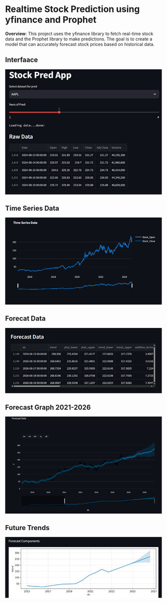 # Realtime Stock Prediction using yfinance and Prophet
**Overview**: This project uses the yfinance library to fetch real-time stock data and the Prophet library  to make predictions. The goal is to create a model that can accurately forecast stock prices based on historical  data.

## Interfaace
<img src="https://github.com/iamrajharshit/Stock-Pred-WebApp/blob/main/img/Screenshot%20(588).png">

## Time Series Data
<img src="https://github.com/iamrajharshit/Stock-Pred-WebApp/blob/main/img/Screenshot%20(589).png">

## Forecat Data
<img src="https://github.com/iamrajharshit/Stock-Pred-WebApp/blob/main/img/Screenshot%20(590).png">

## Forecast Graph 2021-2026
<img src="https://github.com/iamrajharshit/Stock-Pred-WebApp/blob/main/img/Screenshot%20(591).png">

## Future Trends
<img src="https://github.com/iamrajharshit/Stock-Pred-WebApp/blob/main/img/Screenshot%20(592).png">
